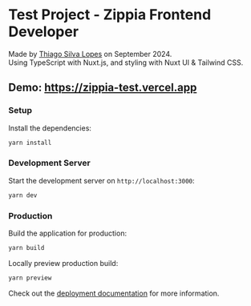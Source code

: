 # Test Project - Zippia Frontend Developer

Made by [Thiago Silva Lopes](https://github.com/thiagoow) on September 2024. <br />
Using TypeScript with Nuxt.js, and styling with Nuxt UI & Tailwind CSS.

## Demo: https://zippia-test.vercel.app

### Setup

Install the dependencies:

```bash
yarn install
```

### Development Server

Start the development server on `http://localhost:3000`:

```bash
yarn dev
```

### Production

Build the application for production:

```bash
yarn build
```

Locally preview production build:

```bash
yarn preview
```

Check out the [deployment documentation](https://nuxt.com/docs/getting-started/deployment) for more information.
